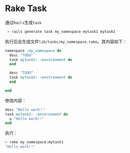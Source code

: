 # Rake Task

通过`Rails`生成`task`

```bash
 > rails generate task my_namespace mytask1 mytask2
```

执行后会生成文件`lib/tasks/my_namespace.rake`。其内容如下：

```ruby
namespace :my_namespace do
  desc "TODO"
  task mytask1: :environment do
  end

  desc "TODO"
  task mytask2: :environment do
  end

end
```

修改内容：

```ruby
desc "Hello work！"
task mytask1: :environment do
  p "Hello work!!"
end
```

执行：

```bash
> rake my_namespace:mytask1
"Hello work!!"
```

